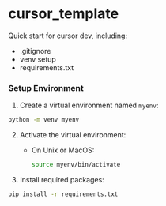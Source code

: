 # cursor_template

Quick start for cursor dev, including: 
- .gitignore 
- venv setup
- requirements.txt 

### Setup Environment
1. Create a virtual environment named `myenv`:
```bash
python -m venv myenv
```

2. Activate the virtual environment:
    - On Unix or MacOS:
        ```bash
        source myenv/bin/activate
        ```

3. Install required packages:
```bash
pip install -r requirements.txt
```

